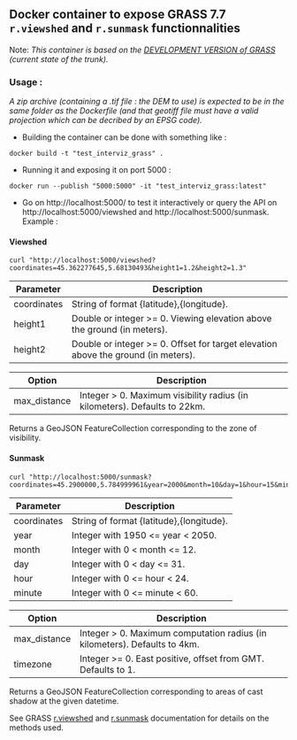 ## Docker container to expose GRASS 7.7 `r.viewshed` and `r.sunmask` functionnalities

Note: *This container is based on the [DEVELOPMENT VERSION of GRASS](https://trac.osgeo.org/grass/wiki/DownloadSource#SubversionGRASSmainsourcecoderepository) (current state of the trunk).*  


### Usage :

*A zip archive (containing a .tif file : the DEM to use) is expected to be in the same folder as the Dockerfile (and that geotiff file must have a valid projection which can be decribed by an EPSG code).*  


- Building the container can be done with something like :
```
docker build -t "test_interviz_grass" .
```

- Running it and exposing it on port 5000 :
```
docker run --publish "5000:5000" -it "test_interviz_grass:latest"
```

- Go on http://localhost:5000/ to test it interactively or query the API on http://localhost:5000/viewshed and http://localhost:5000/sunmask. Example :

#### Viewshed

```
curl "http://localhost:5000/viewshed?coordinates=45.362277645,5.68130493&height1=1.2&height2=1.3"
```

| Parameter    | Description                                                                       |
|--------------|-----------------------------------------------------------------------------------|
| coordinates  | String of format {latitude},{longitude}.                                          |
| height1      | Double or integer >= 0. Viewing elevation above the ground (in meters).           |
| height2      | Double or integer >= 0. Offset for target elevation above the ground (in meters). |

| Option        | Description                                                                   |
|---------------|-------------------------------------------------------------------------------|
|  max_distance | Integer > 0. Maximum visibility radius (in kilometers). Defaults to 22km. |


Returns a GeoJSON FeatureCollection corresponding to the zone of visibility.  

#### Sunmask

```
curl "http://localhost:5000/sunmask?coordinates=45.2900000,5.784999961&year=2000&month=10&day=1&hour=15&minute=49"
```

| Parameter    | Description                                 |
|--------------|---------------------------------------------|
| coordinates  | String of format {latitude},{longitude}.    |
| year         | Integer with 1950 <= year < 2050.           |
| month        | Integer with 0 < month <= 12.               |
| day          | Integer with 0 < day <= 31.                 |
| hour         | Integer with 0 <= hour < 24.                |
| minute       | Integer with 0 <= minute < 60.              |

| Option        | Description                                                                   |
|---------------|-------------------------------------------------------------------------------|
| max_distance  | Integer > 0. Maximum computation radius (in kilometers). Defaults to 4km.     |
| timezone      | Integer >= 0. East positive, offset from GMT. Defaults to 1.                  |


Returns a GeoJSON FeatureCollection corresponding to areas of cast shadow at the given datetime.

See GRASS [r.viewshed](https://grass.osgeo.org/grass77/manuals/r.viewshed.html) and [r.sunmask](https://grass.osgeo.org/grass77/manuals/r.sunmask.html) documentation for details on the methods used.
